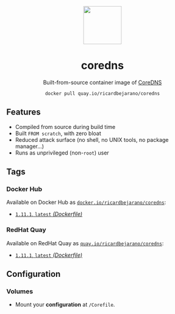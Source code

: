<div align="center">
	<p><img src="https://em-content.zobj.net/thumbs/160/apple/325/bus-stop_1f68f.png" width="100px"></p>
	<h1>coredns</h1>
	<p>Built-from-source container image of <a href="https://github.com/coredns/coredns">CoreDNS</a></p>
	<code>docker pull quay.io/ricardbejarano/coredns</code>
</div>


## Features

* Compiled from source during build time
* Built `FROM scratch`, with zero bloat
* Reduced attack surface (no shell, no UNIX tools, no package manager...)
* Runs as unprivileged (non-`root`) user


## Tags

### Docker Hub

Available on Docker Hub as [`docker.io/ricardbejarano/coredns`](https://hub.docker.com/r/ricardbejarano/coredns):

- [`1.11.1`, `latest` *(Dockerfile)*](Dockerfile)

### RedHat Quay

Available on RedHat Quay as [`quay.io/ricardbejarano/coredns`](https://quay.io/repository/ricardbejarano/coredns):

- [`1.11.1`, `latest` *(Dockerfile)*](Dockerfile)


## Configuration

### Volumes

- Mount your **configuration** at `/Corefile`.
